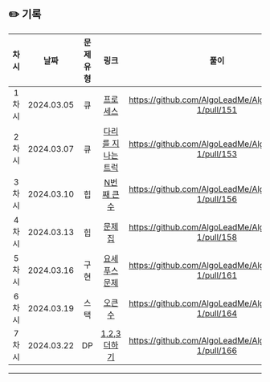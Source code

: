 ## ✏️ 기록

| 차시  |    날짜    | 문제유형 |                                    링크                                     |                        풀이                         |
| :---: | :--------: | :------: | :-------------------------------------------------------------------------: | :-------------------------------------------------: |
| 1차시 | 2024.03.05 |    큐    | [프로세스](https://school.programmers.co.kr/learn/courses/30/lessons/42587) | https://github.com/AlgoLeadMe/AlgoLeadMe-1/pull/151 |
| 2차시 | 2024.03.07 |    큐    | [다리를 지나는 트럭](https://school.programmers.co.kr/learn/courses/30/lessons/42583) | https://github.com/AlgoLeadMe/AlgoLeadMe-1/pull/153 |
| 3차시 | 2024.03.10 |    힙    |             [N번째 큰 수](https://www.acmicpc.net/problem/2075)             | https://github.com/AlgoLeadMe/AlgoLeadMe-1/pull/156 |
| 4차시 | 2024.03.13 |    힙    |               [문제집](https://www.acmicpc.net/problem/1766)                | https://github.com/AlgoLeadMe/AlgoLeadMe-1/pull/158 |
| 5차시 | 2024.03.16 |   구현   |            [요세푸스 문제](https://www.acmicpc.net/problem/1158)            | https://github.com/AlgoLeadMe/AlgoLeadMe-1/pull/161 |
| 6차시 | 2024.03.19 |   스택   |               [오큰수](https://www.acmicpc.net/problem/17298)               | https://github.com/AlgoLeadMe/AlgoLeadMe-1/pull/164 |
| 7차시 | 2024.03.22 |    DP    |            [1,2,3 더하기](https://www.acmicpc.net/problem/9095)             | https://github.com/AlgoLeadMe/AlgoLeadMe-1/pull/166 |

---
